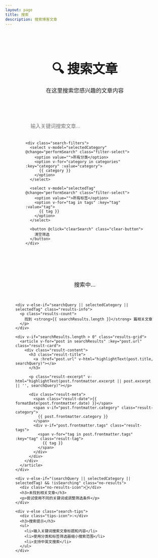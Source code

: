 ```yaml
---
layout: page
title: 搜索
description: 搜索博客文章
---
```


<script setup>
import { ref, computed, onMounted } from 'vue'
import { data as posts } from './.vitepress/posts.data.js'

const searchQuery = ref('')
const searchResults = ref([])
const isSearching = ref(false)
const selectedCategory = ref('')
const selectedTag = ref('')

// 获取所有分类和标签
const categories = computed(() => {
  const cats = new Set()
  posts.forEach(post => {
    if (post.frontmatter.category) {
      cats.add(post.frontmatter.category)
    }
  })
  return Array.from(cats).sort()
})

const tags = computed(() => {
  const tagSet = new Set()
  posts.forEach(post => {
    if (post.frontmatter.tags) {
      post.frontmatter.tags.forEach(tag => tagSet.add(tag))
    }
  })
  return Array.from(tagSet).sort()
})

// 搜索功能
const performSearch = () => {
  if (!searchQuery.value.trim() && !selectedCategory.value && !selectedTag.value) {
    searchResults.value = []
    return
  }
  
  isSearching.value = true
  
  const query = searchQuery.value.toLowerCase().trim()
  const results = posts.filter(post => {
    // 分类筛选
    if (selectedCategory.value && post.frontmatter.category !== selectedCategory.value) {
      return false
    }
    
    // 标签筛选
    if (selectedTag.value && (!post.frontmatter.tags || !post.frontmatter.tags.includes(selectedTag.value))) {
      return false
    }
    
    // 文本搜索
    if (query) {
      const searchableText = [
        post.title,
        post.frontmatter.excerpt || post.excerpt || '',
        post.frontmatter.category || '',
        ...(post.frontmatter.tags || [])
      ].join(' ').toLowerCase()
      
      return searchableText.includes(query)
    }
    
    return true
  })
  
  searchResults.value = results.sort((a, b) => 
    new Date(b.frontmatter.date) - new Date(a.frontmatter.date)
  )
  
  isSearching.value = false
}

// 清空搜索
const clearSearch = () => {
  searchQuery.value = ''
  selectedCategory.value = ''
  selectedTag.value = ''
  searchResults.value = []
}

// 格式化日期
const formatDate = (date) => {
  return new Date(date).toLocaleDateString('zh-CN', {
    year: 'numeric',
    month: 'long',
    day: 'numeric'
  })
}

// 高亮搜索关键词
const highlightText = (text, query) => {
  if (!query || !text) return text
  const regex = new RegExp(`(${query})`, 'gi')
  return text.replace(regex, '<mark>$1</mark>')
}

// 监听搜索输入
const debouncedSearch = (() => {
  let timeout
  return () => {
    clearTimeout(timeout)
    timeout = setTimeout(performSearch, 300)
  }
})()

// 获取URL参数
onMounted(() => {
  const urlParams = new URLSearchParams(window.location.search)
  const q = urlParams.get('q')
  if (q) {
    searchQuery.value = q
    performSearch()
  }
})
</script>

<div class="search-page">
  <div class="search-header">
    <h1 class="page-title">🔍 搜索文章</h1>
    <p class="page-description">在这里搜索您感兴趣的文章内容</p>
  </div>
  
  <div class="search-form">
    <div class="search-input-group">
      <input 
        v-model="searchQuery" 
        @input="debouncedSearch"
        type="text" 
        placeholder="输入关键词搜索文章..."
        class="search-input"
      />
      <button @click="performSearch" class="search-button">
        <svg width="20" height="20" viewBox="0 0 24 24" fill="none" stroke="currentColor" stroke-width="2">
          <circle cx="11" cy="11" r="8"></circle>
          <path d="m21 21-4.35-4.35"></path>
        </svg>
      </button>
    </div>
    
    <div class="search-filters">
      <select v-model="selectedCategory" @change="performSearch" class="filter-select">
        <option value="">所有分类</option>
        <option v-for="category in categories" :key="category" :value="category">
          {{ category }}
        </option>
      </select>
      
      <select v-model="selectedTag" @change="performSearch" class="filter-select">
        <option value="">所有标签</option>
        <option v-for="tag in tags" :key="tag" :value="tag">
          {{ tag }}
        </option>
      </select>
      
      <button @click="clearSearch" class="clear-button">
        清空筛选
      </button>
    </div>
  </div>
  
  <div class="search-results">
    <div v-if="isSearching" class="loading">
      搜索中...
    </div>
    
    <div v-else-if="searchQuery || selectedCategory || selectedTag" class="results-info">
      <p class="results-count">
        找到 <strong>{{ searchResults.length }}</strong> 篇相关文章
      </p>
    </div>
    
    <div v-if="searchResults.length > 0" class="results-grid">
      <article v-for="post in searchResults" :key="post.url" class="result-card">
        <div class="result-content">
          <h3 class="result-title">
            <a :href="post.url" v-html="highlightText(post.title, searchQuery)"></a>
          </h3>
          
          <p class="result-excerpt" v-html="highlightText(post.frontmatter.excerpt || post.excerpt || '', searchQuery)"></p>
          
          <div class="result-meta">
            <span class="result-date">{{ formatDate(post.frontmatter.date) }}</span>
            <span v-if="post.frontmatter.category" class="result-category">
              {{ post.frontmatter.category }}
            </span>
            <div v-if="post.frontmatter.tags" class="result-tags">
              <span v-for="tag in post.frontmatter.tags" :key="tag" class="result-tag">
                {{ tag }}
              </span>
            </div>
          </div>
        </div>
      </article>
    </div>
    
    <div v-else-if="(searchQuery || selectedCategory || selectedTag) && !isSearching" class="no-results">
      <div class="no-results-icon">📝</div>
      <h3>未找到相关文章</h3>
      <p>尝试使用不同的关键词或调整筛选条件</p>
    </div>
    
    <div v-else class="search-tips">
      <div class="tips-icon">💡</div>
      <h3>搜索提示</h3>
      <ul>
        <li>输入关键词搜索文章标题和内容</li>
        <li>使用分类和标签筛选器缩小搜索范围</li>
        <li>支持中英文搜索</li>
      </ul>
    </div>
  </div>
</div>

<style scoped>
.search-page {
  max-width: 1200px;
  margin: 0 auto;
  padding: 2rem;
}

.search-header {
  text-align: center;
  margin-bottom: 3rem;
}

.page-title {
  font-size: 2.5rem;
  font-weight: 700;
  color: var(--vp-c-text-1);
  margin-bottom: 1rem;
}

.page-description {
  font-size: 1.1rem;
  color: var(--vp-c-text-2);
  margin: 0;
}

.search-form {
  background: var(--vp-c-bg-alt);
  border-radius: 12px;
  padding: 2rem;
  margin-bottom: 2rem;
  box-shadow: var(--vp-shadow);
}

.search-input-group {
  display: flex;
  gap: 0.5rem;
  margin-bottom: 1.5rem;
}

.search-input {
  flex: 1;
  padding: 0.75rem 1rem;
  border: 2px solid var(--vp-c-border);
  border-radius: 8px;
  font-size: 1rem;
  background: var(--vp-c-bg);
  color: var(--vp-c-text-1);
  transition: all 0.3s ease;
}

.search-input:focus {
  outline: none;
  border-color: var(--vp-c-brand);
  box-shadow: 0 0 0 3px rgba(59, 130, 246, 0.1);
}

.search-button {
  padding: 0.75rem 1rem;
  background: var(--vp-c-brand);
  color: white;
  border: none;
  border-radius: 8px;
  cursor: pointer;
  transition: all 0.3s ease;
  display: flex;
  align-items: center;
  justify-content: center;
}

.search-button:hover {
  background: var(--vp-c-brand-dark);
  transform: translateY(-1px);
}

.search-filters {
  display: flex;
  gap: 1rem;
  flex-wrap: wrap;
  align-items: center;
}

.filter-select {
  padding: 0.5rem 0.75rem;
  border: 1px solid var(--vp-c-border);
  border-radius: 6px;
  background: var(--vp-c-bg);
  color: var(--vp-c-text-1);
  font-size: 0.9rem;
}

.clear-button {
  padding: 0.5rem 1rem;
  background: transparent;
  color: var(--vp-c-text-2);
  border: 1px solid var(--vp-c-border);
  border-radius: 6px;
  cursor: pointer;
  font-size: 0.9rem;
  transition: all 0.3s ease;
}

.clear-button:hover {
  background: var(--vp-c-bg-alt);
  color: var(--vp-c-text-1);
}

.search-results {
  min-height: 200px;
}

.loading {
  text-align: center;
  padding: 2rem;
  color: var(--vp-c-text-2);
  font-size: 1.1rem;
}

.results-info {
  margin-bottom: 1.5rem;
}

.results-count {
  color: var(--vp-c-text-2);
  font-size: 0.95rem;
  margin: 0;
}

.results-grid {
  display: grid;
  gap: 1.5rem;
}

.result-card {
  background: var(--vp-c-bg-alt);
  border-radius: 12px;
  padding: 1.5rem;
  box-shadow: var(--vp-shadow);
  transition: all 0.3s ease;
  border: 1px solid var(--vp-c-divider);
}

.result-card:hover {
  transform: translateY(-2px);
  box-shadow: var(--vp-shadow-hover);
}

.result-title {
  margin: 0 0 0.75rem 0;
  font-size: 1.25rem;
  font-weight: 600;
}

.result-title a {
  color: var(--vp-c-text-1);
  text-decoration: none;
  transition: color 0.3s ease;
}

.result-title a:hover {
  color: var(--vp-c-brand);
}

.result-excerpt {
  color: var(--vp-c-text-2);
  line-height: 1.6;
  margin: 0 0 1rem 0;
}

.result-meta {
  display: flex;
  flex-wrap: wrap;
  gap: 0.75rem;
  align-items: center;
  font-size: 0.85rem;
  color: var(--vp-c-text-3);
}

.result-category {
  background: var(--vp-c-brand);
  color: white;
  padding: 0.25rem 0.5rem;
  border-radius: 4px;
  font-size: 0.8rem;
}

.result-tags {
  display: flex;
  gap: 0.5rem;
  flex-wrap: wrap;
}

.result-tag {
  background: var(--vp-c-bg);
  color: var(--vp-c-text-2);
  padding: 0.2rem 0.4rem;
  border-radius: 4px;
  font-size: 0.75rem;
  border: 1px solid var(--vp-c-border);
}

.no-results, .search-tips {
  text-align: center;
  padding: 3rem 2rem;
  color: var(--vp-c-text-2);
}

.no-results-icon, .tips-icon {
  font-size: 3rem;
  margin-bottom: 1rem;
}

.no-results h3, .search-tips h3 {
  color: var(--vp-c-text-1);
  margin-bottom: 0.5rem;
}

.search-tips ul {
  text-align: left;
  display: inline-block;
  margin: 1rem 0;
}

.search-tips li {
  margin-bottom: 0.5rem;
}

:deep(mark) {
  background: rgba(59, 130, 246, 0.2);
  color: var(--vp-c-brand-dark);
  padding: 0.1rem 0.2rem;
  border-radius: 3px;
}

@media (max-width: 768px) {
  .search-page {
    padding: 1rem;
  }
  
  .page-title {
    font-size: 2rem;
  }
  
  .search-form {
    padding: 1.5rem;
  }
  
  .search-filters {
    flex-direction: column;
    align-items: stretch;
  }
  
  .filter-select, .clear-button {
    width: 100%;
  }
}
</style>